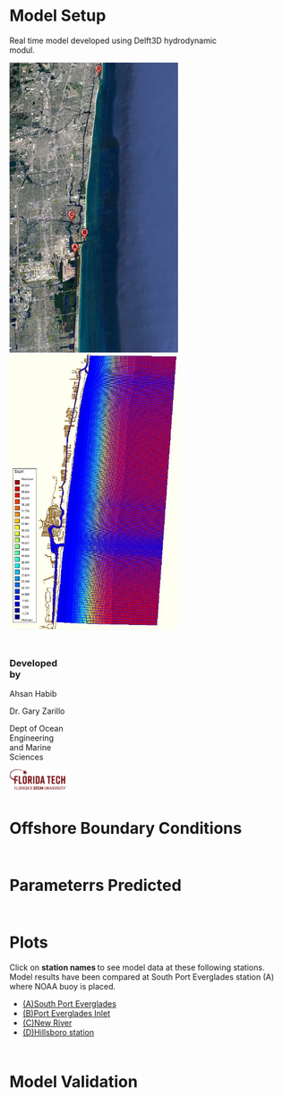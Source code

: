 

<html>  
<body>
  
 
<style>
.column {
  float: left;
  padding: 5px;
}

.left {
  width: 80%;
}

.right {
  width: 20%;
}
</style>

<div class="column left">
  <h1>Model Setup </h1>
   <p> Real time model developed using Delft3D hydrodynamic modul. 
    </p>

  <a href="gmap4.JPG"> <img src="gmap4.JPG" width="301" align="justify"> </a> 
  <a href="c24.JPG"> <img src="c24.JPG" width="301" align="justify"> </a> 
 
</div>

  <div class="column right">
    <h3>Developed by</h3>
    <p> Ahsan Habib </p>
    <p> Dr. Gary Zarillo </p>
    <p> Dept of Ocean Engineering and Marine Sciences </p>
    <a href="Primary_horiz_tagline_crimson.png"> <img src="Primary_horiz_tagline_crimson.png" width="400" align="justify"> </a>
  </div>

  <div class="column">
   <h1>Offshore Boundary Conditions</h1>
    <p> 
     </p>
  </div>
  
  <div class="column">
   <h1>Parameterrs Predicted</h1>
    <p> 
     </p>
  </div> 
  
  <div class="column">
   <h1>Plots</h1>
    <p> Click on <strong> station names </strong> to see model data at these following stations. Model results have been compared at South Port Everglades station (A) where NOAA buoy is placed.
    </p>
 
<ul>
 <li><a href="waterlevel_porteverglades.jpg" target="_blank"> (A)South Port Everglades</a></li>
 <li><a href="waterlevel_evergladesinlet.jpg" target="_blank"> (B)Port Everglades Inlet</a></li>
 <li><a href="waterlevel_plantriver.jpg" target="_blank"> (C)New River </a></li>
 <li><a href="waterlevel_hillsboroinlet.jpg" target="_blank"> (D)Hillsboro station</a></li> 
</ul> 
     
  </div>  
  
   <div class="column">
   <h1>Model Validation</h1>
    <p> 
     </p>
  </div>  
  
</body>
</html>



